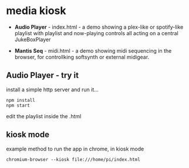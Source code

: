 # media kiosk

 - **Audio Player** - index.html - a demo showing a plex-like or spotify-like playlist with playlist and now-playing controls all acting on a central JukeBoxPlayer

 - **Mantis Seq** - midi.html - a demo showing midi sequencing in the browser, for controllking softsynth or external midigear.


## Audio Player - try it
install a simple http server and run it...
```
npm install
npm start
```

edit the playlist inside the .html

## kiosk mode
example method to run the app in chrome, in kiosk mode
```
chromium-browser --kiosk file:///home/pi/index.html
```

